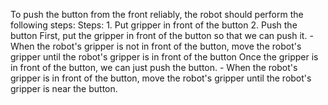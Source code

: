 To push the button from the front reliably, the robot should perform the following steps:
    Steps:  1. Put gripper in front of the button  2. Push the button
    First, put the gripper in front of the button so that we can push it.
    - When the robot's gripper is not in front of the button, move the robot's gripper until the robot's gripper is in front of the button
    Once the gripper is in front of the button, we can just push the button.
    - When the robot's gripper is in front of the button, move the robot's gripper until the robot's gripper is near the button.